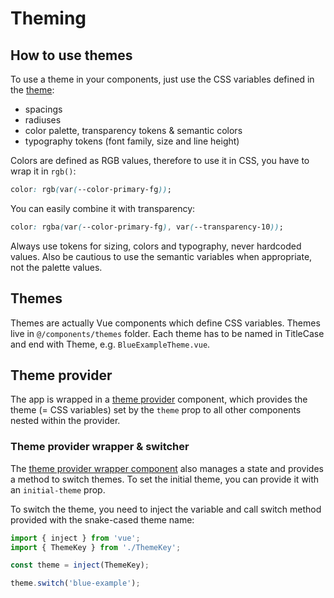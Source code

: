 # Theming

## How to use themes

To use a theme in your components, just use the CSS variables defined in the [theme](../src/components/themes/DefaultTheme.scss):

- spacings
- radiuses
- color palette, transparency tokens & semantic colors
- typography tokens (font family, size and line height)

Colors are defined as RGB values, therefore to use it in CSS, you have to wrap it in `rgb()`:

```css
color: rgb(var(--color-primary-fg));
```

You can easily combine it with transparency:

```css
color: rgba(var(--color-primary-fg), var(--transparency-10));
```

Always use tokens for sizing, colors and typography, never hardcoded values. Also be cautious to use the semantic variables when appropriate, not the palette values.

## Themes

Themes are actually Vue components which define CSS variables. Themes live in `@/components/themes` folder. Each theme has to be named in TitleCase and end with Theme, e.g. `BlueExampleTheme.vue`.

## Theme provider

The app is wrapped in a [theme provider](../src/components/ThemeProvider.vue) component, which provides the theme (= CSS variables) set by the `theme` prop to all other components nested within the provider.

### Theme provider wrapper & switcher

The [theme provider wrapper component](../src/components/ThemeProviderWrapper.vue) also manages a state and provides a method to switch themes. To set the initial theme, you can provide it with an `initial-theme` prop.

To switch the theme, you need to inject the variable and call switch method provided with the snake-cased theme name:

```typescript
import { inject } from 'vue';
import { ThemeKey } from './ThemeKey';

const theme = inject(ThemeKey);

theme.switch('blue-example');
```
